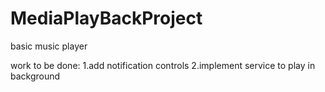 # MediaPlayBackProject
basic music player

work to be done:
1.add notification controls
2.implement service to play in background

